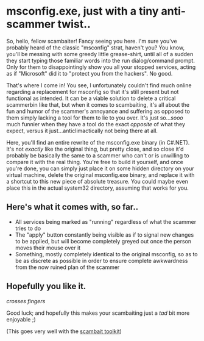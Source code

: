 # msconfig.exe, just with a tiny anti-scammer twist..
So, hello, fellow scambaiter! Fancy seeing you here. I'm sure you've probably heard of the classic "msconfig" strat, haven't you? You know, you'll be messing with some greedy little grease-shirt, until all of a sudden they start typing those familiar words into the run dialog/command prompt. Only for them to disappointingly show you all your stopped services, acting as if "Microsoft" did it to "protect you from the hackers". No good.

That's where I come in! You see, I unfortunately couldn't find much online regarding a replacement for msconfig so that it's still present but not functional as intended. It can be a viable solution to delete a critical scammerbin like that, but when it comes to scambaiting, it's all about the fun and humor of the scammer's annoyance and suffering as opposed to them simply lacking a tool for them to lie to you over. It's just so...*sooo* much funnier when they have a tool do the exact *opposite* of what they expect, versus it just...anticlimactically not being there at all.

Here, you'll find an entire rewrite of the msconfig.exe binary (in C#.NET). It's not *exactly* like the original thing, but pretty close, and so close it'd probably be basically the same to a scammer who can't or is unwilling to compare it with the real thing. You're free to build it yourself, and once you're done, you can simply just place it on some hidden directory on your virtual machine, delete the original msconfig.exe binary, and replace it with a shortcut to this new piece of absolute treasure. You could maybe even place this in the actual system32 directory, assuming that works for you.

## Here's what it comes with, so far..
* All services being marked as "running" regardless of what the scammer tries to do
* The "apply" button constantly being visible as if to signal new changes to be applied, but will become completely greyed out once the person moves their mouse over it
* Something, mostly completely identical to the original msconfig, so as to be as discrete as possible in order to ensure complete awkwardness from the now ruined plan of the scammer


## Hopefully you like it.
*crosses fingers*

Good luck; and hopefully this makes your scambaiting just a *tad* bit more enjoyable ;)

(This goes very well with the [scambait toolkit](https://github.com/ConnorBaxter/ScambaitToolkit))
